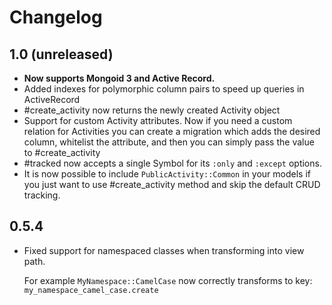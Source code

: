 # Changelog

## 1.0 (unreleased)

* **Now supports Mongoid 3 and Active Record.**
* Added indexes for polymorphic column pairs to speed up queries in ActiveRecord 
* #create_activity now returns the newly created Activity object
* Support for custom Activity attributes. Now if you need a custom relation for Activities you can 
  create a migration which adds the desired column, whitelist the attribute, and then you can simply pass the value to #create_activity
* #tracked now accepts a single Symbol for its `:only` and `:except` options.
* It is now possible to include `PublicActivity::Common` in your models if you just want to use #create_activity method
  and skip the default CRUD tracking.


## 0.5.4

* Fixed support for namespaced classes when transforming into view path. 
  
  For example `MyNamespace::CamelCase` now correctly transforms to key: `my_namespace_camel_case.create`
